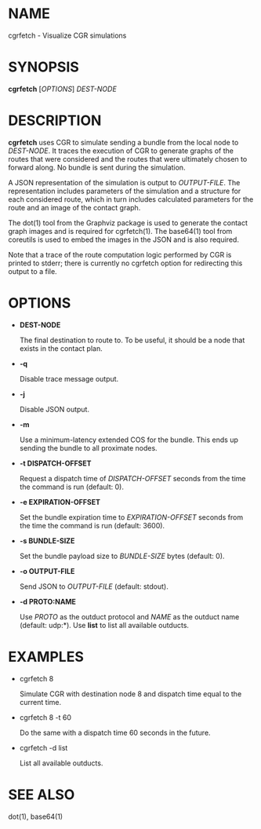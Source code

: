 # NAME

cgrfetch - Visualize CGR simulations

# SYNOPSIS

**cgrfetch** \[_OPTIONS_\] _DEST-NODE_

# DESCRIPTION

**cgrfetch** uses CGR to simulate sending a bundle from the local node to
_DEST-NODE_. It traces the execution of CGR to generate graphs of the routes
that were considered and the routes that were ultimately chosen to forward
along. No bundle is sent during the simulation.

A JSON representation of the simulation is output to _OUTPUT-FILE_. The
representation includes parameters of the simulation and a structure for each
considered route, which in turn includes calculated parameters for the route and
an image of the contact graph.

The dot(1) tool from the Graphviz package is used to generate the contact graph
images and is required for cgrfetch(1). The base64(1) tool from coreutils is
used to embed the images in the JSON and is also required.

Note that a trace of the route computation logic performed by CGR is printed
to stderr; there is currently no cgrfetch option for redirecting this output
to a file.

# OPTIONS

- **DEST-NODE**

    The final destination to route to. To be useful, it should be a node that exists
    in the contact plan.

- **-q**

    Disable trace message output.

- **-j**

    Disable JSON output.

- **-m**

    Use a minimum-latency extended COS for the bundle. This ends up sending the
    bundle to all proximate nodes.

- **-t DISPATCH-OFFSET**

    Request a dispatch time of _DISPATCH-OFFSET_ seconds from the time the command
    is run (default: 0).

- **-e EXPIRATION-OFFSET**

    Set the bundle expiration time to _EXPIRATION-OFFSET_ seconds from the time the
    command is run (default: 3600).

- **-s BUNDLE-SIZE**

    Set the bundle payload size to _BUNDLE-SIZE_ bytes (default: 0).

- **-o OUTPUT-FILE**

    Send JSON to _OUTPUT-FILE_ (default: stdout).

- **-d PROTO:NAME**

    Use _PROTO_ as the outduct protocol and _NAME_ as the outduct name (default:
    udp:\*). Use **list** to list all available outducts.

# EXAMPLES

- cgrfetch 8

    Simulate CGR with destination node 8 and dispatch time equal to the current time.

- cgrfetch 8 -t 60

    Do the same with a dispatch time 60 seconds in the future.

- cgrfetch -d list

    List all available outducts.

# SEE ALSO

dot(1), base64(1)
